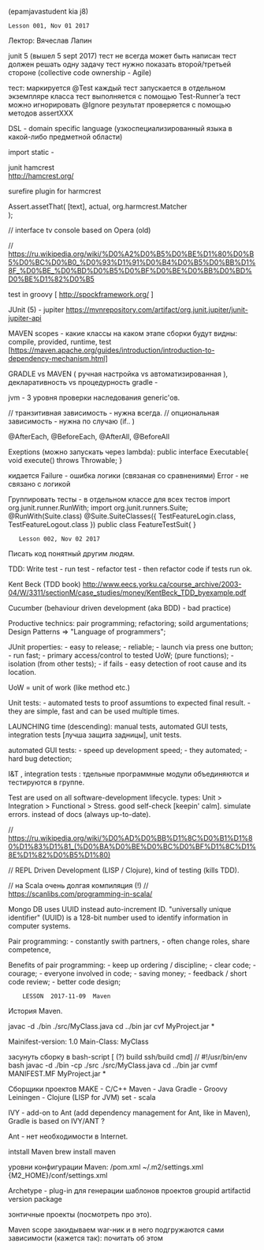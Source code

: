 (epamjavastudent kia j8)

    Lesson 001, Nov 01 2017

 Лектор: Вячеслав Лапин



junit 5 (вышел 5 sept 2017)
 	тест не всегда может быть написан
 	тест должен решать одну задачу
	тест нужно показать второй/третьей стороне (collective code ownership - Agile)

тест:
	маркируется  @Test
	каждый тест запускается в отдельном экземпляре класса
	тест выполняется с помощью Test-Runner’a
	тест можно игнорировать @Ignore
	результат проверяется с помощью методов  assertXXX


DSL - domain specific language
 (узкоспециализированный языка в какой-либо предметной области)
 
 
 import static - 
 
  junit hamcrest  
http://hamcrest.org/

surefire plugin for harmcrest

Assert.assetThat(
  [text],
  actual,
  org.harmcrest.Matcher  
);



    
// interface tv console based on Opera (old)

// https://ru.wikipedia.org/wiki/%D0%A2%D0%B5%D0%BE%D1%80%D0%B5%D0%BC%D0%B0_%D0%93%D1%91%D0%B4%D0%B5%D0%BB%D1%8F_%D0%BE_%D0%BD%D0%B5%D0%BF%D0%BE%D0%BB%D0%BD%D0%BE%D1%82%D0%B5

test in groovy [ http://spockframework.org/ ]

JUnit (5) - jupiter
https://mvnrepository.com/artifact/org.junit.jupiter/junit-jupiter-api
   
   
MAVEN scopes - какие классы на каком этапе сборки будут видны:
compile, provided, runtime, test
[https://maven.apache.org/guides/introduction/introduction-to-dependency-mechanism.html]


GRADLE vs MAVEN 
( ручная настройка vs автоматизированная ), декларативность vs процедурность
gradle - 

jvm - 3 уровня проверки наследования generic'ов.


// транзитивная зависимость - нужна всегда.
// опциональная зависимость - нужна по случаю (if.. )
 
 
@AfterEach, @BeforeEach,
@AfterAll, @BeforeAll

Exeptions (можно запускать через  lambda): 
    public interface Executable{
        void execute() throws Throwable;
    }

кидается
Failure - ошибка логики (связаная со сравнениями)
Error - не связано с логикой


Группировать тесты - в отдельном классе для всех тестов
import org.junit.runner.RunWith;
import org.junit.runners.Suite;
@RunWith(Suite.class)
@Suite.SuiteClasses({
   TestFeatureLogin.class,
   TestFeatureLogout.class
})
public class FeatureTestSuit{
}



       Lesson 002, Nov 02 2017

Писать код понятный другим людям.

TDD:
Write test - run test - refactor test - then refactor code 
if tests run ok.


Kent Beck (TDD book)
http://www.eecs.yorku.ca/course_archive/2003-04/W/3311/sectionM/case_studies/money/KentBeck_TDD_byexample.pdf

Cucumber (behaviour driven development (aka BDD) - bad practice) 


Productive technics:
    pair programming;
    refactoring;
    soild argumentations;
    Design Patterns => "Language of programmers";
    
JUnit properties:
    - easy to release;
    - reliable;
    - launch via press one button;
    - run fast;
    - primary access/control to tested UoW; (pure functions);
    - isolation (from other tests);
    - if fails - easy detection of root cause and its location.
    
UoW = unit of work (like method etc.)

Unit tests:
    - automated tests to proof assumtions to expected final result.
    - they are simple, fast and can be used multiple times.


LAUNCHING time (descending):
    manual tests,
    automated GUI tests,
    integration tests [лучша защита задницы], 
    unit tests.


automated GUI tests:
     - speed up development speed;
     - they automated;
     - hard bug detection;
     
I&T , integration tests : тдельные программные модули объединяются и тестируются в группе.



Test are used on all software-development lifecycle.
types: Unit > Integration > Functional > Stress.
good self-check [keepin' calm].
simulate errors.
instead of docs (always up-to-date).



// https://ru.wikipedia.org/wiki/%D0%AD%D0%BB%D1%8C%D0%B1%D1%80%D1%83%D1%81_(%D0%BA%D0%BE%D0%BC%D0%BF%D1%8C%D1%8E%D1%82%D0%B5%D1%80)


// REPL Driven Development (LISP / Clojure), kind of testing (kills TDD).

// на Scala очень долгая компиляция (!)
// https://scanlibs.com/programming-in-scala/

Mongo DB uses UUID instead auto-increment ID.
"universally unique identifier" (UUID) is a 128-bit number used to identify information in computer systems. 





Pair programming:
    - constantly swith partners,
    - often change roles, share competence,
    
    
Benefits of pair programming:
    - keep up ordering / discipline;
    - clear code;
    - courage;
    - everyone involved in code;
    - saving money;
    - feedback / short code review;
    - better code design;
   
   
   
        LESSON  2017-11-09  Maven
 
История Maven.

javac -d ./bin ./src/MyClass.java
cd ../bin
jar cvf MyProject.jar *

Mainifest-version: 1.0
Main-Class: MyClass

засунуть сборку в bash-script  [ (?) build ssh/build cmd]
//  #!/usr/bin/env bash
javac -d ./bin -cp ./src ./src/MyClass.java
cd ../bin
jar cvmf MANIFEST.MF MyProject.jar *



Сборщики проектов
MAKE - C/C++
Maven - Java
Gradle - Groovy
Leiningen - Clojure (LISP for JVM)
set - scala


IVY - add-on to Ant (add dependency management for Ant, like in Maven),
Gradle is based on IVY/ANT ?

Ant - нет необходимости в Internet.

intstall Maven
	brew install maven	

уровни конфигурации Maven:
	<project>/pom.xml
	~/.m2/settings.xml
	{M2_HOME}/conf/settings.xml

Archetype - plug-in для генерации шаблонов проектов
	 groupid
	artifactid
	version
	package

зонтичные проекты (посмотреть про это).


Maven scope <provide> 
    закидываем war-ник и в него подгружаются сами зависимости 
    (кажется так): почитать об этом





































